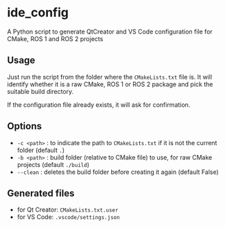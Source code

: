 # ide_config
A Python script to generate QtCreator and VS Code configuration file for CMake, ROS 1 and ROS 2 projects


## Usage

Just run the script from the folder where the `CMakeLists.txt` file is. It will identify whether it is a raw CMake, ROS 1 or ROS 2 package and pick the suitable build directory.

If the configuration file already exists, it will ask for confirmation.

## Options

- `-c <path>` : to indicate the path to `CMakeLists.txt` if it is not the current folder (default `.`)
- `-b <path>` : build folder (relative to CMake file) to use, for raw CMake projects (default `./build`)
- `--clean` : deletes the build folder before creating it again (default False)

## Generated files

- for Qt Creator: `CMakeLists.txt.user`
- for VS Code: `.vscode/settings.json`
